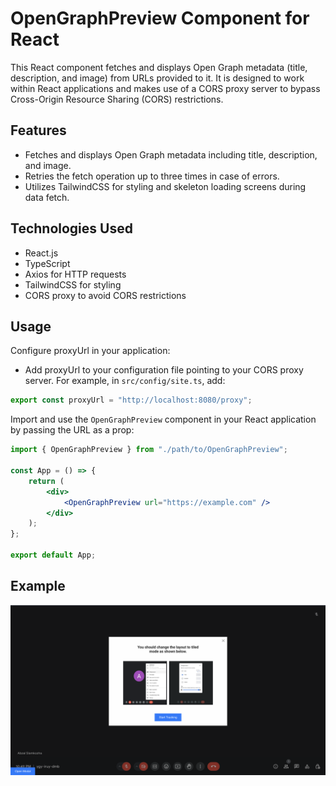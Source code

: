 # OpenGraphPreview Component for React

This React component fetches and displays Open Graph metadata (title, description, and image) from URLs provided to it. It is designed to work within React applications and makes use of a CORS proxy server to bypass Cross-Origin Resource Sharing (CORS) restrictions.

## Features

- Fetches and displays Open Graph metadata including title, description, and image.
- Retries the fetch operation up to three times in case of errors.
- Utilizes TailwindCSS for styling and skeleton loading screens during data fetch.

## Technologies Used

- React.js
- TypeScript
- Axios for HTTP requests
- TailwindCSS for styling
- CORS proxy to avoid CORS restrictions

## Usage
Configure proxyUrl in your application:
- Add proxyUrl to your configuration file pointing to your CORS proxy server. For example, in `src/config/site.ts`, add:
```javascript
export const proxyUrl = "http://localhost:8080/proxy";
```
Import and use the `OpenGraphPreview` component in your React application by passing the URL as a prop:

```jsx
import { OpenGraphPreview } from "./path/to/OpenGraphPreview";

const App = () => {
    return (
        <div>
            <OpenGraphPreview url="https://example.com" />
        </div>
    );
};

export default App;
```
## Example
![Screenshot 1](https://raw.githubusercontent.com/guinnod/meet-tracker/main/Screenshot_meet_tracker.png)
